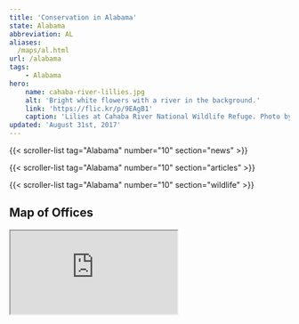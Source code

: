 ```yaml
---
title: 'Conservation in Alabama'
state: Alabama
abbreviation: AL
aliases:
  /maps/al.html
url: /alabama
tags:
    - Alabama
hero:
    name: cahaba-river-lillies.jpg
    alt: 'Bright white flowers with a river in the background.'
    link: 'https://flic.kr/p/9EAgB1'
    caption: 'Lilies at Cahaba River National Wildlife Refuge. Photo by Garry Tucker, USFWS.'
updated: 'August 31st, 2017'
---
```


{{< scroller-list tag="Alabama" number="10" section="news" >}}

{{< scroller-list tag="Alabama" number="10" section="articles" >}}

{{< scroller-list tag="Alabama" number="10" section="wildlife" >}}

## Map of Offices
<iframe src="https://usfws.github.io/southeast-mega-map/?state=Alabama" class="state-map" title="List of offices in the Southeast Region of the U.S. Fish and Wildlife Service"></iframe>
